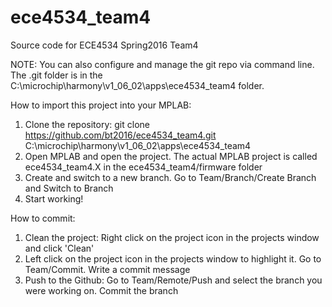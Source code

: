 # ece4534_team4
Source code for ECE4534 Spring2016 Team4

NOTE: You can also configure and manage the git repo via command line. The .git folder is in the C:\microchip\harmony\v1_06_02\apps\ece4534_team4 folder.

How to import this project into your MPLAB:
1) Clone the repository: git clone https://github.com/bt2016/ece4534_team4.git C:\microchip\harmony\v1_06_02\apps\ece4534_team4
2) Open MPLAB and open the project. The actual MPLAB project is called ece4534_team4.X in the ece4534_team4/firmware folder
3) Create and switch to a new branch. Go to Team/Branch/Create Branch and Switch to Branch
4) Start working!

How to commit:
1) Clean the project: Right click on the project icon in the projects window and click 'Clean'
2) Left click on the project icon in the projects window to highlight it. Go to Team/Commit. Write a commit message
3) Push to the Github: Go to Team/Remote/Push and select the branch you were working on. Commit the branch
